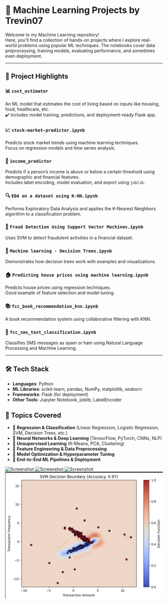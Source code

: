 # 🚀 Machine Learning Projects by Trevin07

Welcome to my Machine Learning repository!  
Here, you'll find a collection of hands-on projects where I explore real-world problems using popular ML techniques. The notebooks cover data preprocessing, training models, evaluating performance, and sometimes even deployment.

---

## 📁 Project Highlights

### 📊 `cost_estimator`
An ML model that estimates the cost of living based on inputs like housing, food, healthcare, etc.  
✔️ Includes model training, predictions, and deployment-ready Flask app.

### 📈 `stock-market-predictor.ipynb`
Predicts stock market trends using machine learning techniques.  
Focus on regression models and time series analysis.

### 💼 `income_predictor`
Predicts if a person’s income is above or below a certain threshold using demographic and financial features.  
Includes label encoding, model evaluation, and export using `joblib`.

### 🔍 `EDA on a dataset using K-NN.ipynb`
Performs Exploratory Data Analysis and applies the K-Nearest Neighbors algorithm to a classification problem.

### 🔐 `Fraud Detection Using Support Vector Machines.ipynb`
Uses SVM to detect fraudulent activities in a financial dataset.

### 🌳 `Machine learning - Decision Trees.ipynb`
Demonstrates how decision trees work with examples and visualizations.

### 🏠 `Predicting house prices using machine learning.ipynb`
Predicts house prices using regression techniques.  
Good example of feature selection and model tuning.

### 📚 `fcc_book_recommendation_knn.ipynb`
A book recommendation system using collaborative filtering with KNN.

### 📱 `fcc_sms_text_classification.ipynb`
Classifies SMS messages as spam or ham using Natural Language Processing and Machine Learning.

---

## 🛠 Tech Stack

- **Languages**: Python  
- **ML Libraries**: scikit-learn, pandas, NumPy, matplotlib, seaborn  
- **Frameworks**: Flask (for deployment)  
- **Other Tools**: Jupyter Notebook, joblib, LabelEncoder  

## 📌 Topics Covered  
- 🔹 **Regression & Classification** (Linear Regression, Logistic Regression, SVM, Decision Trees, etc.)  
- 🔹 **Neural Networks & Deep Learning** (TensorFlow, PyTorch, CNNs, NLP)  
- 🔹 **Unsupervised Learning** (K-Means, PCA, Clustering)  
- 🔹 **Feature Engineering & Data Preprocessing**  
- 🔹 **Model Optimization & Hyperparameter Tuning**  
- 🔹 **End-to-End ML Pipelines & Deployment**  

![Screenshot](screenshot.png)
![Screenshot](screenshot1.png)
![Screenshot](screenshot2.png)
![Decision Boundary](Decision%20boundary.png)

